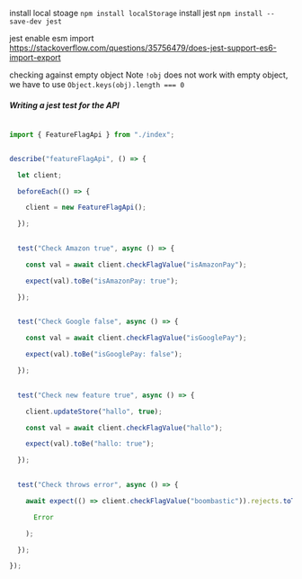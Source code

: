 install local stoage
`npm install localStorage`
install jest
`npm install --save-dev jest`


jest enable esm import
https://stackoverflow.com/questions/35756479/does-jest-support-es6-import-export


checking against empty object
Note `!obj` does not work with empty object, we have to use `Object.keys(obj).length === 0`


##### Writing a jest test for the API
```ts

import { FeatureFlagApi } from "./index";


describe("featureFlagApi", () => {

  let client;

  beforeEach(() => {

    client = new FeatureFlagApi();

  });

  
  test("Check Amazon true", async () => {

    const val = await client.checkFlagValue("isAmazonPay");

    expect(val).toBe("isAmazonPay: true");

  });

  
  test("Check Google false", async () => {

    const val = await client.checkFlagValue("isGooglePay");

    expect(val).toBe("isGooglePay: false");

  });

  
  test("Check new feature true", async () => {

    client.updateStore("hallo", true);

    const val = await client.checkFlagValue("hallo");

    expect(val).toBe("hallo: true");

  });

  
  test("Check throws error", async () => {

    await expect(() => client.checkFlagValue("boombastic")).rejects.toThrow(

      Error

    );

  });

});
```
